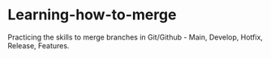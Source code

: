 # Learning-how-to-merge
Practicing the skills to merge branches in Git/Github - Main, Develop, Hotfix, Release, Features.
